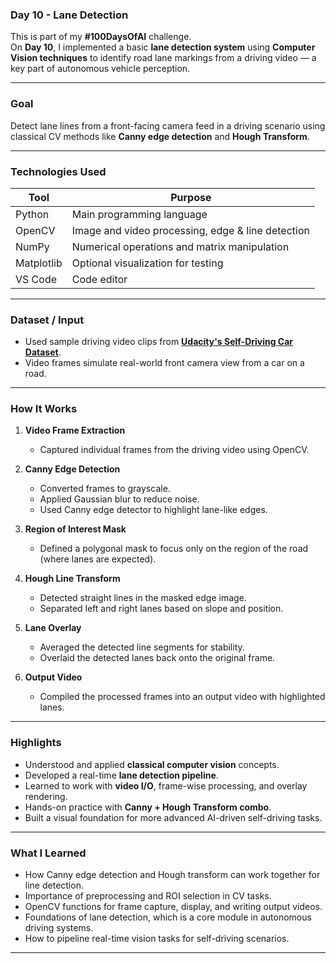 
### **Day 10 - Lane Detection**  
This is part of my **#100DaysOfAI** challenge.  
On **Day 10**, I implemented a basic **lane detection system** using **Computer Vision techniques** to identify road lane markings from a driving video — a key part of autonomous vehicle perception.

---

### **Goal**  
Detect lane lines from a front-facing camera feed in a driving scenario using classical CV methods like **Canny edge detection** and **Hough Transform**.

---

### **Technologies Used**

| Tool     | Purpose                                           |
|----------|---------------------------------------------------|
| Python   | Main programming language                         |
| OpenCV   | Image and video processing, edge & line detection |
| NumPy    | Numerical operations and matrix manipulation      |
| Matplotlib | Optional visualization for testing             |
| VS Code  | Code editor                                       |

---

### **Dataset / Input**  
- Used sample driving video clips from [**Udacity's Self-Driving Car Dataset**](https://github.com/udacity/self-driving-car).  
- Video frames simulate real-world front camera view from a car on a road.

---

### **How It Works**

1. **Video Frame Extraction**
   - Captured individual frames from the driving video using OpenCV.

2. **Canny Edge Detection**
   - Converted frames to grayscale.
   - Applied Gaussian blur to reduce noise.
   - Used Canny edge detector to highlight lane-like edges.

3. **Region of Interest Mask**
   - Defined a polygonal mask to focus only on the region of the road (where lanes are expected).

4. **Hough Line Transform**
   - Detected straight lines in the masked edge image.
   - Separated left and right lanes based on slope and position.

5. **Lane Overlay**
   - Averaged the detected line segments for stability.
   - Overlaid the detected lanes back onto the original frame.

6. **Output Video**
   - Compiled the processed frames into an output video with highlighted lanes.

---

### **Highlights**

- Understood and applied **classical computer vision** concepts.
- Developed a real-time **lane detection pipeline**.
- Learned to work with **video I/O**, frame-wise processing, and overlay rendering.
- Hands-on practice with **Canny + Hough Transform combo**.
- Built a visual foundation for more advanced AI-driven self-driving tasks.

---

### **What I Learned**

- How Canny edge detection and Hough transform can work together for line detection.
- Importance of preprocessing and ROI selection in CV tasks.
- OpenCV functions for frame capture, display, and writing output videos.
- Foundations of lane detection, which is a core module in autonomous driving systems.
- How to pipeline real-time vision tasks for self-driving scenarios.

---

